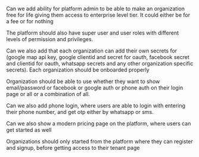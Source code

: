Can we add ability for platform admin to be able to make an organization free for life giving them access to enterprise level tier. It could either be for a fee or for nothing

The platform should also have super user and user roles with different levels of permission and privileges.

Can we also add that each organization can add their own secrets for (google map api key, google clientid and secret for oauth, facebook secret and clientid for oauth, whatsapp secrets and any other organization specific secrets). Each organization should be onboarded properly

Organization should be able to use whether they want to show email/password or facebook or google auth or phone auth on their login page or all or a combination of all.

Can we also add phone login, where users are able to login with entering their phone number, and get otp either by whatsapp or sms.

Can we also show a modern pricing page on the platform, where users can get started as well

Organizations should only started from the platform where they can register and signup, before getting access to their tenant page

